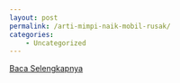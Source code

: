 ```yaml
---
layout: post
permalink: /arti-mimpi-naik-mobil-rusak/
categories:
    - Uncategorized
---
```


[Baca Selengkapnya](/10)